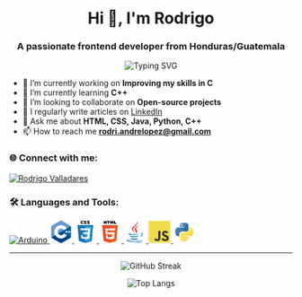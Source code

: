 <h1 align="center">Hi 👋, I'm Rodrigo</h1>
<h3 align="center">A passionate frontend developer from Honduras/Guatemala</h3>

<p align="center">
  <img src="https://readme-typing-svg.demolab.com?font=Fira+Code&weight=500&pause=1000&color=F75C7E&center=true&vCenter=true&width=500&lines=Frontend+Developer;C%2B%2B+Learner;Tech+Enthusiast" alt="Typing SVG" />
</p>

- 🔭 I’m currently working on **Improving my skills in C**
- 🌱 I’m currently learning **C++**
- 👯 I’m looking to collaborate on **Open-source projects**
- 📝 I regularly write articles on [LinkedIn](https://www.linkedin.com/in/rodrigo-valladares-837a28353/)
- 💬 Ask me about **HTML, CSS, Java, Python, C++**
- 📫 How to reach me **rodri.andrelopez@gmail.com**

<h3 align="left">🌐 Connect with me:</h3>
<p align="left">
  <a href="https://linkedin.com/in/rodrigo-valladares" target="_blank">
    <img align="center" src="https://raw.githubusercontent.com/rahuldkjain/github-profile-readme-generator/master/src/images/icons/Social/linked-in-alt.svg" alt="Rodrigo Valladares" height="30" width="40" />
  </a>
</p>

<h3 align="left">🛠 Languages and Tools:</h3>
<p align="left"> 
  <a href="https://www.arduino.cc/" target="_blank"> 
    <img src="https://cdn.worldvectorlogo.com/logos/arduino-1.svg" alt="Arduino" width="40" height="40"/>
  </a> 
  <a href="https://isocpp.org/" target="_blank"> 
    <img src="https://raw.githubusercontent.com/devicons/devicon/master/icons/cplusplus/cplusplus-original.svg" alt="C++" width="40" height="40"/>
  </a> 
  <a href="https://www.w3schools.com/css/" target="_blank"> 
    <img src="https://raw.githubusercontent.com/devicons/devicon/master/icons/css3/css3-original-wordmark.svg" alt="CSS3" width="40" height="40"/>
  </a> 
  <a href="https://www.w3.org/html/" target="_blank"> 
    <img src="https://raw.githubusercontent.com/devicons/devicon/master/icons/html5/html5-original-wordmark.svg" alt="HTML5" width="40" height="40"/>
  </a> 
  <a href="https://www.java.com" target="_blank"> 
    <img src="https://raw.githubusercontent.com/devicons/devicon/master/icons/java/java-original.svg" alt="Java" width="40" height="40"/>
  </a> 
  <a href="https://developer.mozilla.org/en-US/docs/Web/JavaScript" target="_blank"> 
    <img src="https://raw.githubusercontent.com/devicons/devicon/master/icons/javascript/javascript-original.svg" alt="JavaScript" width="40" height="40"/>
  </a> 
  <a href="https://www.python.org" target="_blank"> 
    <img src="https://raw.githubusercontent.com/devicons/devicon/master/icons/python/python-original.svg" alt="Python" width="40" height="40"/>
  </a> 
</p>

---

<p align="center">
  <img src="https://github-readme-streak-stats.herokuapp.com?user=RodrigoAndre&theme=tokyonight&hide_border=true&date_format=M%20j%5B%2C%20Y%5D" alt="GitHub Streak" />
</p>

<p align="center">
  <img src="https://github-readme-stats.vercel.app/api/top-langs/?username=RodrigoAndre&layout=compact&theme=tokyonight&hide_border=true" alt="Top Langs" />
</p>
